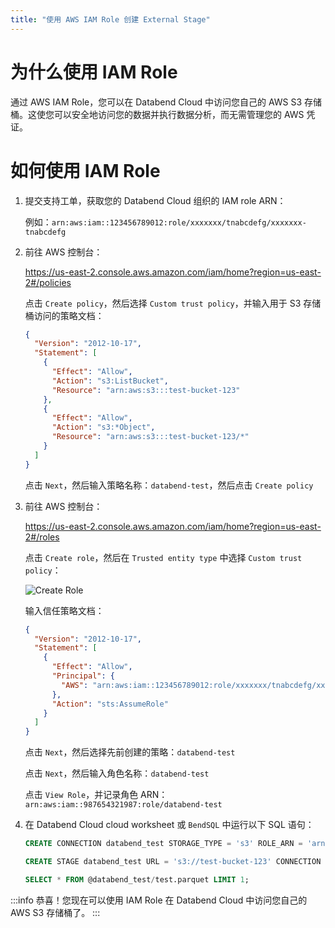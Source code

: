 ```yaml
---
title: "使用 AWS IAM Role 创建 External Stage"
---
```


# 为什么使用 IAM Role

通过 AWS IAM Role，您可以在 Databend Cloud 中访问您自己的 AWS S3 存储桶。这使您可以安全地访问您的数据并执行数据分析，而无需管理您的 AWS 凭证。

# 如何使用 IAM Role

1. 提交支持工单，获取您的 Databend Cloud 组织的 IAM role ARN：

   例如：`arn:aws:iam::123456789012:role/xxxxxxx/tnabcdefg/xxxxxxx-tnabcdefg`

2. 前往 AWS 控制台：

   https://us-east-2.console.aws.amazon.com/iam/home?region=us-east-2#/policies

   点击 `Create policy`，然后选择 `Custom trust policy`，并输入用于 S3 存储桶访问的策略文档：

   ```json
   {
     "Version": "2012-10-17",
     "Statement": [
       {
         "Effect": "Allow",
         "Action": "s3:ListBucket",
         "Resource": "arn:aws:s3:::test-bucket-123"
       },
       {
         "Effect": "Allow",
         "Action": "s3:*Object",
         "Resource": "arn:aws:s3:::test-bucket-123/*"
       }
     ]
   }
   ```

   点击 `Next`，然后输入策略名称：`databend-test`，然后点击 `Create policy`

3. 前往 AWS 控制台：

   https://us-east-2.console.aws.amazon.com/iam/home?region=us-east-2#/roles

   点击 `Create role`，然后在 `Trusted entity type` 中选择 `Custom trust policy`：

   ![Create Role](/img/cloud/iam/create-role.png)

   输入信任策略文档：

   ```json
   {
     "Version": "2012-10-17",
     "Statement": [
       {
         "Effect": "Allow",
         "Principal": {
           "AWS": "arn:aws:iam::123456789012:role/xxxxxxx/tnabcdefg/xxxxxxx-tnabcdefg"
         },
         "Action": "sts:AssumeRole"
       }
     ]
   }
   ```

   点击 `Next`，然后选择先前创建的策略：`databend-test`

   点击 `Next`，然后输入角色名称：`databend-test`

   点击 `View Role`，并记录角色 ARN：`arn:aws:iam::987654321987:role/databend-test`

4. 在 Databend Cloud cloud worksheet 或 `BendSQL` 中运行以下 SQL 语句：

   ```sql
   CREATE CONNECTION databend_test STORAGE_TYPE = 's3' ROLE_ARN = 'arn:aws:iam::987654321987:role/databend-test';

   CREATE STAGE databend_test URL = 's3://test-bucket-123' CONNECTION = (CONNECTION_NAME = 'databend_test');

   SELECT * FROM @databend_test/test.parquet LIMIT 1;
   ```

:::info
恭喜！您现在可以使用 IAM Role 在 Databend Cloud 中访问您自己的 AWS S3 存储桶了。
:::
